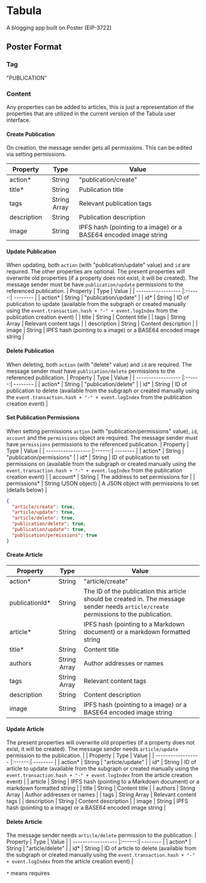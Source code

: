 # Tabula

A blogging app built on Poster (EIP-3722)

## Poster Format

### Tag

"PUBLICATION"

### Content

Any properties can be added to articles, this is just a representation of the properties that are utilized in the current version of the Tabula user interface.

#### Create Publication

On creation, the message sender gets all permissions. This can be edited via setting permissions.

| Property    |     Type     | Value                                                            |
| ----------- | :----------: | ---------------------------------------------------------------- |
| action\*    |    String    | "publication/create"                                             |
| title\*     |    String    | Publication title                                                |
| tags        | String Array | Relevant publication tags                                        |
| description |    String    | Publication description                                          |
| image       |    String    | IPFS hash (pointing to a image) or a BASE64 encoded image string |

#### Update Publication

When updating, both `action` (with "publication/update" value) and `id` are required. The other properties are optional. The present properties will overwrite old properties (if a property does not exist, it will be created). The message sender must be have `publication/update` permissions to the referenced publication.
| Property | Type | Value |
| ------------------ |:------:| -------- |
| action* | String | "publication/update" |
| id* | String | ID of publication to update (available from the subgraph or created manually using the `event.transaction.hash + "-" + event.logIndex` from the publication creation event) |
| title | String | Content title |
| tags | String Array | Relevant content tags |
| description | String | Content description |
| image | String | IPFS hash (pointing to a image) or a BASE64 encoded image string |

#### Delete Publication

When deleting, both `action` (with "delete" value) and `id` are required. The message sender must have `publication/delete` permissions to the referenced publication.
| Property | Type | Value |
| ------------------ |:------:| -------- |
| action* | String | "publication/delete" |
| id* | String | ID of publication to delete (available from the subgraph or created manually using the `event.transaction.hash + "-" + event.logIndex` from the publication creation event) |

#### Set Publication Permissions

When setting permissions `action` (with "publication/permissions" value), `id`, `account` and the `permissions` object are required. The message sender must have `permissions` permissions to the referenced publication.
| Property | Type | Value |
| ------------------ |:------:| -------- |
| action* | String | "publication/permissions" |
| id* | String | ID of publication to set permissions on (available from the subgraph or created manually using the `event.transaction.hash + "-" + event.logIndex` from the publication creation event) |
| account* | String | The address to set permissions for |
| permissions* | String (JSON object) | A JSON object with permissions to set (details below) |

```json
{
  "article/create": true,
  "article/update": true,
  "article/delete": true,
  "publication/delete": true,
  "publication/update": true,
  "publication/permissions": true
}
```

#### Create Article

| Property        |     Type     | Value                                                                                                                                  |
| --------------- | :----------: | -------------------------------------------------------------------------------------------------------------------------------------- |
| action\*        |    String    | "article/create"                                                                                                                       |
| publicationId\* |    String    | The ID of the publication this article should be created in. The message sender needs `article/create` permissions to the publication. |
| article\*       |    String    | IPFS hash (pointing to a Markdown document) or a markdown formatted string                                                             |
| title\*         |    String    | Content title                                                                                                                          |
| authors         | String Array | Author addresses or names                                                                                                              |
| tags            | String Array | Relevant content tags                                                                                                                  |
| description     |    String    | Content description                                                                                                                    |
| image           |    String    | IPFS hash (pointing to a image) or a BASE64 encoded image string                                                                       |

#### Update Article

The present properties will overwrite old properties (if a property does not exist, it will be created). The message sender needs `article/update` permission to the publication. |
| Property | Type | Value |
| ------------------ |:------:| -------- |
| action* | String | "article/update" |
| id* | String | ID of article to update (available from the subgraph or created manually using the `event.transaction.hash + "-" + event.logIndex` from the article creation event) |
| article | String | IPFS hash (pointing to a Markdown document) or a markdown formatted string |
| title | String | Content title |
| authors | String Array | Author addresses or names |
| tags | String Array | Relevant content tags |
| description | String | Content description |
| image | String | IPFS hash (pointing to a image) or a BASE64 encoded image string |

#### Delete Article

The message sender needs `article/delete` permission to the publication.
| Property | Type | Value |
| ------------------ |:------:| -------- |
| action* | String | "article/delete" |
| id* | String | ID of article to delete (available from the subgraph or created manually using the `event.transaction.hash + "-" + event.logIndex` from the article creation event) |

`*` means requires

